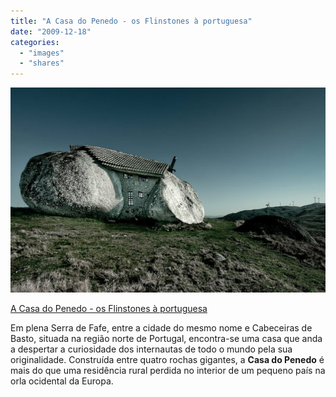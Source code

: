 ```yaml
---
title: "A Casa do Penedo - os Flinstones à portuguesa"
date: "2009-12-18"
categories: 
  - "images"
  - "shares"
---
```


![](images/tumblr_kub266CMHZ1qz4vrlo1_640.jpg)

[A Casa do Penedo - os Flinstones à portuguesa](http://blog.uncovering.org/archives/2009/12/casa_rochedo.html?utm_source=feedburner&utm_medium=feed&utm_campaign=Feed%3A+OBVIOUS+%28o+b+v+i+o+u+s%29&utm_content=Google+Reader)

Em plena Serra de Fafe, entre a cidade do mesmo nome e Cabeceiras de Basto, situada na região norte de Portugal, encontra-se uma casa que anda a despertar a curiosidade dos internautas de todo o mundo pela sua originalidade. Construída entre quatro rochas gigantes, a **Casa do Penedo** é mais do que uma residência rural perdida no interior de um pequeno país na orla ocidental da Europa.
